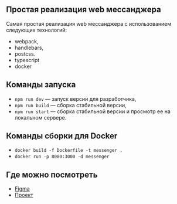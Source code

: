 ## Простая реализация web мессанджера

Самая простая реализация web мессанджера с использованием следующих технологий:
- webpack,
- handlebars,
- postcss.
- typescript
- docker

## Команды запуска

- `npm run dev` — запуск версии для разработчика,
- `npm run build` — сборка стабильной версии,
- `npm run start` — сборка стабильной версии и просмотр ее на локальном сервере.

## Команды сборки для Docker
- `docker build -f Dockerfile -t messenger .`
- `docker run -p 8080:3000 -d messenger`

## Где можно посмотреть

- [Figma](https://www.figma.com/file/47UCaSNkcfBNP2GuZaJS8p/web-messanger-v1?node-id=1%3A102)
- [Проект](https://messenger-praktikum-yandex-i6n0.onrender.com)
